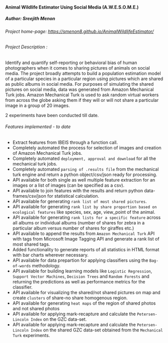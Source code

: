 #### Animal Wildlife Estimator Using Social Media (A.W.E.S.O.M.E.)
##### Author: Sreejith Menon

###### Project home-page: https://smenon8.github.io/AnimalWildlifeEstimator/
###### Project Description : 
Identify and quantify self-reporting or behavioral bias of human photographers when it comes to sharing pictures of animals on social media. 
The project broadly attempts to build a population estimation model of a particular species in a particular region using pictures which are shared as public albums in social media. For purposes of simulating the shared pictures on social media, data was generated from Amazon Mechanical Turk jobs. Amazon Mechanical Turk is used to ask random virtual workers from across the globe asking them if they will or will not share a particular image in a group of 20 images. 

2 experiments have been conducted till date. 


###### Features implemented - to date
* Extract features from IBEIS through a function call.
* Completely automated the process for selection of images and creation of Amazon Mechanical Turk jobs.
* Completely automated `deployment, approval and download` for all the mechanical turk jobs.
* Completely automated `parsing of .results file` from the mechanical turk engine and return a python object/csv/json ready for processing.
* API available for both single as well multiple feature extraction for an images or a list of images (can be specified as a csv).
* API available to join features with the results and return python data-frames/csv/json for statistical calculation.
* API available for generating `rank list of most shared pictures`.
* API available for generating `rank list by share proportion based on ecological features` like species, sex, age, view_point of the animal.
* API available for generating `rank lists for a specific feature` across all albums or individual albums (number of shares for zebra in a particular album versus number of shares for giraffes etc.)
* API available to append the results from `Amazon Mechanical Turk` API with tags from Microsoft Image Tagging API and generate a rank list of most shared tags.
* Added functionality to generate reports of all statistics in HTML format with bar charts wherever necessary.
* API available for data prepartion for applying classifiers using the `Bag-of-words` methodology.
* API available for building learning models like `Logistic Regression`, `Support Vector Machines`, `Decision Trees` and `Random Forests` and returning the predictions as well as performance metrics for the classifier.
* API available for visualizing the shared/not shared pictures on map and create `clusters` of share-no share homogenous region.
* API available for generating `heat maps` of the region of shared photos and not shared photos
* API available for applying mark-recapture and calculate the `Petersen-Lincoln Index` on the GZC data-set.
* API available for applying mark-recapture and calculate the `Petersen-Lincoln Index` on the shared GZC data-set obtained from the `Mechanical Turk` experiments. 



